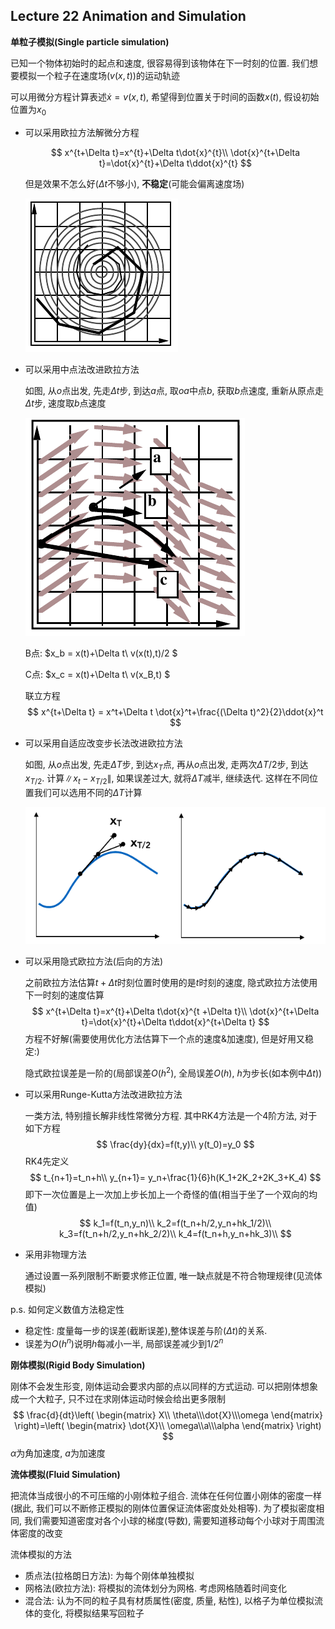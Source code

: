 ## Lecture 22 Animation and Simulation

**单粒子模拟(Single particle simulation)**

已知一个物体初始时的起点和速度, 很容易得到该物体在下一时刻的位置. 我们想要模拟一个粒子在速度场($v(x,t)$)的运动轨迹

可以用微分方程计算表述$\dot{x} = v(x,t)$, 希望得到位置关于时间的函数$x(t)$, 假设初始位置为$x_0$

- 可以采用欧拉方法解微分方程

    $$
    x^{t+\Delta t}=x^{t}+\Delta t\dot{x}^{t}\\
    \dot{x}^{t+\Delta t}=\dot{x}^{t}+\Delta t\ddot{x}^{t}
    $$

    但是效果不怎么好($\Delta t$不够小), **不稳定**(可能会偏离速度场)

    ![](./img/22-1.png)

- 可以采用中点法改进欧拉方法

    如图, 从$o$点出发, 先走$\Delta t$步, 到达$a$点, 取$oa$中点$b$, 获取$b$点速度, 重新从原点走$\Delta t$步, 速度取$b$点速度

    ![](./img/22-2.png)

    B点: $x_b = x(t)+\Delta t\ v(x(t),t)/2 $

    C点: $x_c = x(t)+\Delta t\ v(x_B,t) $

    联立方程
    $$
    x^{t+\Delta t} = x^t+\Delta t \dot{x}^t+\frac{(\Delta t)^2}{2}\ddot{x}^t
    $$

- 可以采用自适应改变步长法改进欧拉方法

    如图, 从$o$点出发, 先走$\Delta T$步, 到达$x_T$点, 再从$o$点出发, 走两次$\Delta T/2$步, 到达$x_{T/2}$. 计算$\|x_t-x_{T/2}\|$, 如果误差过大, 就将$\Delta T$减半, 继续迭代. 这样在不同位置我们可以选用不同的$\Delta T$计算

    ![](./img/22-3.png)

- 可以采用隐式欧拉方法(后向的方法)

    之前欧拉方法估算$t+\Delta t$时刻位置时使用的是$t$时刻的速度, 隐式欧拉方法使用下一时刻的速度估算
    $$
    x^{t+\Delta t}=x^{t}+\Delta t\dot{x}^{t +\Delta t}\\
    \dot{x}^{t+\Delta t}=\dot{x}^{t}+\Delta t\ddot{x}^{t+\Delta t}
    $$
    方程不好解(需要使用优化方法估算下一个点的速度&加速度), 但是好用又稳定:)

    隐式欧拉误差是一阶的(局部误差$O(h^2)$, 全局误差$O(h)$, $h$为步长(如本例中$\Delta t$))

- 可以采用Runge-Kutta方法改进欧拉方法

    一类方法, 特别擅长解非线性常微分方程. 其中RK4方法是一个4阶方法, 对于如下方程
    $$
    \frac{dy}{dx}=f(t,y)\\
    y(t_0)=y_0
    $$
    RK4先定义
    $$
    t_{n+1}=t_n+h\\
    y_{n+1}= y_n+\frac{1}{6}h(K_1+2K_2+2K_3+K_4)
    $$
    即下一次位置是上一次加上步长加上一个奇怪的值(相当于坐了一个双向的均值)
    $$
    k_1=f(t_n,y_n)\\
    k_2=f(t_n+h/2,y_n+hk_1/2)\\
    k_3=f(t_n+h/2,y_n+hk_2/2)\\
    k_4=f(t_n+h,y_n+hk_3)\\
    $$

- 采用非物理方法

    通过设置一系列限制不断要求修正位置, 唯一缺点就是不符合物理规律(见流体模拟)

p.s. 如何定义数值方法稳定性

- 稳定性: 度量每一步的误差(截断误差),整体误差与阶($\Delta t$)的关系. 
- 误差为$O(h^n)$说明$h$每减小一半, 局部误差减少到$1/{2^n}$

**刚体模拟(Rigid Body Simulation)**

刚体不会发生形变, 刚体运动会要求内部的点以同样的方式运动. 可以把刚体想象成一个大粒子, 只不过在求刚体运动时候会给出更多限制
$$
\frac{d}{dt}\left(
\begin{matrix}
X\\ \theta\\\dot{X}\\\omega
\end{matrix}
\right)=\left(
\begin{matrix}
\dot{X}\\ \omega\\a\\\alpha
\end{matrix}
\right)
$$
$\alpha$为角加速度, $a$为加速度

**流体模拟(Fluid Simulation)**

把流体当成很小的不可压缩的小刚体粒子组合. 流体在任何位置小刚体的密度一样(据此, 我们可以不断修正模拟的刚体位置保证流体密度处处相等). 为了模拟密度相同, 我们需要知道密度对各个小球的梯度(导数), 需要知道移动每个小球对于周围流体密度的改变

流体模拟的方法

- 质点法(拉格朗日方法): 为每个刚体单独模拟
- 网格法(欧拉方法): 将模拟的流体划分为网格. 考虑网格随着时间变化
- 混合法: 认为不同的粒子具有材质属性(密度, 质量, 粘性), 以格子为单位模拟流体的变化, 将模拟结果写回粒子
